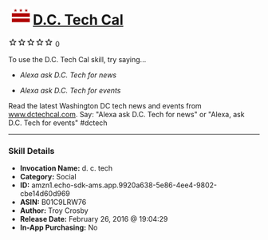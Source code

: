 # &nbsp;<img src="skill_icon" alt="D.C. Tech Cal icon" width="36"> [D.C. Tech Cal](http://alexa.amazon.com/#skills/amzn1.echo-sdk-ams.app.9920a638-5e86-4ee4-9802-cbe14d60d969)
![0 stars](../../images/ic_star_border_black_18dp_1x.png)![0 stars](../../images/ic_star_border_black_18dp_1x.png)![0 stars](../../images/ic_star_border_black_18dp_1x.png)![0 stars](../../images/ic_star_border_black_18dp_1x.png)![0 stars](../../images/ic_star_border_black_18dp_1x.png) 0

To use the D.C. Tech Cal skill, try saying...

* *Alexa ask D.C. Tech for news*

* *Alexa ask D.C. Tech for events*

Read the latest Washington DC tech news and events from www.dctechcal.com.
Say: "Alexa ask D.C. Tech for news" or "Alexa, ask D.C. Tech for events"
#dctech

***

### Skill Details

* **Invocation Name:** d. c. tech
* **Category:** Social
* **ID:** amzn1.echo-sdk-ams.app.9920a638-5e86-4ee4-9802-cbe14d60d969
* **ASIN:** B01C9LRW76
* **Author:** Troy Crosby
* **Release Date:** February 26, 2016 @ 19:04:29
* **In-App Purchasing:** No
